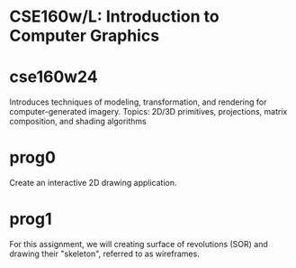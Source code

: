 # CSE160w/L: Introduction to Computer Graphics
# cse160w24
Introduces techniques of modeling, transformation, and rendering for computer-generated imagery. Topics: 2D/3D primitives, projections, matrix composition, and shading algorithms
# prog0 
Create an interactive 2D drawing application.
# prog1
For this assignment, we will creating surface of revolutions (SOR) and drawing their "skeleton", referred to as wireframes.
